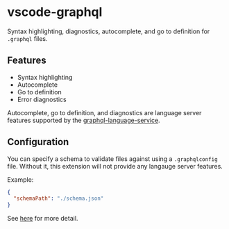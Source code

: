 # vscode-graphql
Syntax highlighting, diagnostics, autocomplete, and go to definition for `.graphql` files.

## Features
- Syntax highlighting
- Autocomplete
- Go to definition
- Error diagnostics

Autocomplete, go to definition, and diagnostics are language server features supported by the [graphql-language-service](https://github.com/graphql/graphql-language-service/).

## Configuration
You can specify a schema to validate files against using a `.graphqlconfig` file. Without it, this extension will not provide any langauge server features.

Example:
```json
{
  "schemaPath": "./schema.json"
}
```

See [here](https://github.com/graphcool/graphql-config#usage) for more detail.

